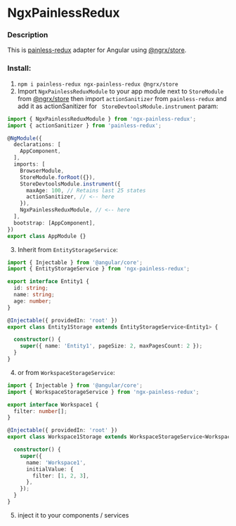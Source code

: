 # NgxPainlessRedux

### Description

This is [painless-redux](https://github.com/egorgrushin/painless-redux) adapter for Angular using [@ngrx/store](https://www.npmjs.com/package/@ngrx/store).

### Install: 
1. `npm i painless-redux ngx-painless-redux @ngrx/store`
2. Import `NgxPainlessReduxModule` to your app module next to `StoreModule` from [@ngrx/store](https://www.npmjs.com/package/@ngrx/store)
then import `actionSanitizer` from `painless-redux` and add it as actionSanitizer for ` StoreDevtoolsModule.instrument` param:

```typescript
import { NgxPainlessReduxModule } from 'ngx-painless-redux';
import { actionSanitizer } from 'painless-redux';

@NgModule({
  declarations: [
    AppComponent,
  ],
  imports: [
    BrowserModule,
    StoreModule.forRoot({}),
    StoreDevtoolsModule.instrument({
      maxAge: 100, // Retains last 25 states
      actionSanitizer, // <-- here
    }),
    NgxPainlessReduxModule, // <-- here
  ],
  bootstrap: [AppComponent],
})
export class AppModule {}
```

3. Inherit from `EntityStorageService`:

```typescript
import { Injectable } from '@angular/core';
import { EntityStorageService } from 'ngx-painless-redux';

export interface Entity1 {
  id: string;
  name: string;
  age: number;
}

@Injectable({ providedIn: 'root' })
export class Entity1Storage extends EntityStorageService<Entity1> {

  constructor() {
    super({ name: 'Entity1', pageSize: 2, maxPagesCount: 2 });
  }
}
```

4. or from `WorkspaceStorageService`:

```typescript
import { Injectable } from '@angular/core';
import { WorkspaceStorageService } from 'ngx-painless-redux';

export interface Workspace1 {
  filter: number[];
}

@Injectable({ providedIn: 'root' })
export class Workspace1Storage extends WorkspaceStorageService<Workspace1> {

  constructor() {
    super({
      name: 'Workspace1', 
      initialValue: {
        filter: [1, 2, 3],
      },
    });
  }
}
```
5. inject it to your components / services
